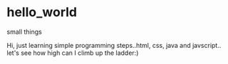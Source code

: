 # hello_world
small things

Hi,
just learning simple programming steps..html, css, java and javscript.. let's see how high can I climb up the ladder:)

